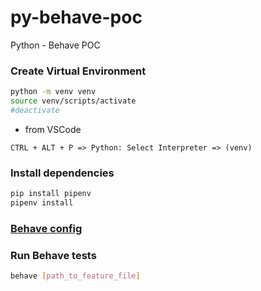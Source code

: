 # py-behave-poc

Python - Behave POC

### Create Virtual Environment

```bash
python -m venv venv
source venv/scripts/activate
#deactivate
```

- from VSCode

```text
CTRL + ALT + P => Python: Select Interpreter => (venv)
```

### Install dependencies

```bash
pip install pipenv
pipenv install
```

### [Behave config](./behave.ini)

### Run Behave tests

```bash
behave [path_to_feature_file]
```
